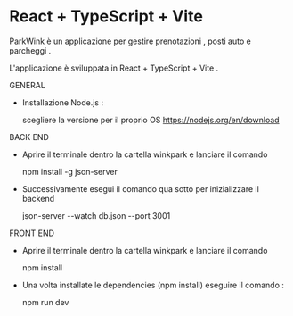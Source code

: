 # React + TypeScript + Vite

ParkWink è un applicazione per gestire prenotazioni , posti auto e parcheggi .

L'applicazione è sviluppata in React + TypeScript + Vite .

GENERAL 

- Installazione Node.js :

  scegliere la versione per il proprio OS  https://nodejs.org/en/download


 



BACK END 

- Aprire il terminale dentro la cartella winkpark e lanciare il comando 
  
  npm install -g json-server

- Successivamente esegui il comando qua sotto per inizializzare il backend


  json-server --watch db.json --port 3001




FRONT END 



- Aprire il terminale dentro la cartella winkpark e lanciare il comando 

  npm install

- Una volta installate le dependencies (npm install)  eseguire il comando :

  npm run dev 

